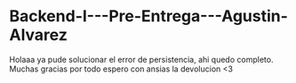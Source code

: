 # Backend-I---Pre-Entrega---Agustin-Alvarez

Holaaa ya pude solucionar el error de persistencia, ahi quedo completo. Muchas gracias por todo espero con ansias la devolucion <3
